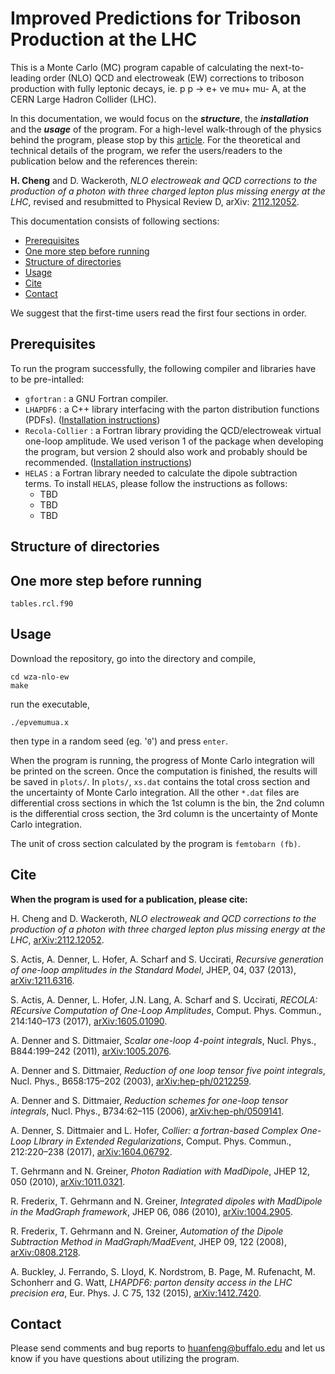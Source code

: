 # Improved Predictions for Triboson Production at the LHC


This is a Monte Carlo (MC) program capable of calculating the next-to-leading order (NLO) QCD and electroweak (EW) corrections to triboson production with fully leptonic decays, ie. p p -> e+ ve mu+ mu- A, at the CERN Large Hadron Collider (LHC).

In this documentation, we would focus on the ***structure***, the ***installation*** and the ***usage*** of the program. For a high-level walk-through of the physics behind the program, please stop by this [article](https://huanfengc.github.io/projects/prediction-of-triboson-production-at-the-lhc/). For the theoretical and technical details of the program, we refer the users/readers to the publication below and the references therein:

**H. Cheng** and D. Wackeroth, *NLO electroweak and QCD corrections to the production of a photon with three charged lepton plus missing energy at the LHC*, revised and resubmitted to Physical Review D, arXiv: [2112.12052](https://arxiv.org/abs/2112.12052).


This documentation consists of following sections:

* [Prerequisites](#Prerequisites)
* [One more step before running](#One-more-step-before-running)
* [Structure of directories](#Structure-of-directories)
* [Usage](#Usage)
* [Cite](#Cite)
* [Contact](#Contact)
<a name="headers"/>

We suggest that the first-time users read the first four sections in order.



## Prerequisites

To run the program successfully, the following compiler and libraries have to be pre-intalled:

* ```gfortran``` : a GNU Fortran compiler.
* ```LHAPDF6``` : a C++ library interfacing with the parton distribution functions (PDFs). ([Installation instructions](https://lhapdf.hepforge.org/))
* ```Recola-Collier``` : a Fortran library providing the QCD/electroweak virtual one-loop amplitude. We used verison 1 of the package when developing the program, but version 2 should also work and probably should be recommended. ([Installation instructions](https://recola.gitlab.io/recola2/installation.html))
* ```HELAS``` : a Fortran library needed to calculate the dipole subtraction terms. To install  ```HELAS```, please follow the instructions as follows:
  * TBD
  * TBD
  * TBD


## Structure of directories



## One more step before running

```tables.rcl.f90```



## Usage

Download the repository, go into the directory and compile,

```
cd wza-nlo-ew
make
```

run the executable,
```
./epvemumua.x
```
then type in a random seed (eg. '```0```') and press ```enter```. 

When the program is running, the progress of Monte Carlo integration will be printed on the screen. Once the computation is finished, the results will be saved in ```plots/```. In ```plots/```, ```xs.dat``` contains the total cross section and the uncertainty of Monte Carlo integration. All the other ```*.dat``` files are differential cross sections in which the 1st column is the bin, the 2nd column is the differential cross section, the 3rd column is the uncertainty of Monte Carlo integration. 

The unit of cross section calculated by the program is ```femtobarn (fb)```.



## Cite

**When the program is used for a publication, please cite:**

H. Cheng and D. Wackeroth, *NLO electroweak and QCD corrections to the production of a photon with three charged lepton plus missing energy at the LHC*, [arXiv:2112.12052](https://arxiv.org/abs/2112.12052).

S. Actis, A. Denner, L. Hofer, A. Scharf and S. Uccirati, *Recursive generation of one-loop amplitudes in the Standard Model*, JHEP, 04, 037 (2013), [arXiv:1211.6316](https://arxiv.org/abs/1211.6316).

S. Actis, A. Denner, L. Hofer, J.N. Lang, A. Scharf and S. Uccirati, *RECOLA: REcursive Computation of One-Loop Amplitudes*, Comput. Phys. Commun., 214:140–173 (2017), [arXiv:1605.01090](https://arxiv.org/abs/1605.01090).

A. Denner and S. Dittmaier, *Scalar one-loop 4-point integrals*, Nucl. Phys., B844:199–242 (2011), [arXiv:1005.2076](https://arxiv.org/abs/1005.2076).

A. Denner and S. Dittmaier, *Reduction of one loop tensor five point integrals*, Nucl. Phys., B658:175–202 (2003), [arXiv:hep-ph/0212259](https://arxiv.org/abs/hep-ph/0212259).

A. Denner and S. Dittmaier, *Reduction schemes for one-loop tensor integrals*, Nucl. Phys., B734:62–115 (2006), [arXiv:hep-ph/0509141](https://arxiv.org/abs/hep-ph/0509141).

A. Denner, S. Dittmaier and L. Hofer, *Collier: a fortran-based Complex One-Loop LIbrary in Extended Regularizations*, Comput. Phys. Commun., 212:220–238 (2017), [arXiv:1604.06792](https://arxiv.org/abs/1604.06792).

T. Gehrmann and N. Greiner, *Photon Radiation with MadDipole*, JHEP 12, 050 (2010), [arXiv:1011.0321](https://arxiv.org/abs/1011.0321).

R. Frederix, T. Gehrmann and N. Greiner, *Integrated dipoles with MadDipole in the MadGraph framework*, JHEP 06, 086 (2010), [arXiv:1004.2905](https://arxiv.org/abs/1004.2905).

R. Frederix, T. Gehrmann and N. Greiner, *Automation of the Dipole Subtraction Method in MadGraph/MadEvent*, JHEP 09, 122 (2008), [arXiv:0808.2128](https://arxiv.org/abs/0808.2128).

A. Buckley, J. Ferrando, S. Lloyd, K. Nordstrom, B. Page, M. Rufenacht, M. Schonherr and G. Watt, *LHAPDF6: parton density access in the LHC precision era*, Eur. Phys. J. C 75, 132 (2015), [arXiv:1412.7420](https://arxiv.org/abs/1412.7420).



## Contact

Please send comments and bug reports to huanfeng@buffalo.edu and let us know if you have questions about utilizing the program.
